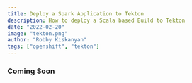```yaml
---
title: Deploy a Spark Application to Tekton
description: How to deploy a Scala based Build to Tekton
date: "2022-02-20"
image: "tekton.png"
author: "Robby Kiskanyan"
tags: ["openshift", "tekton"]
---
```


### Coming Soon

